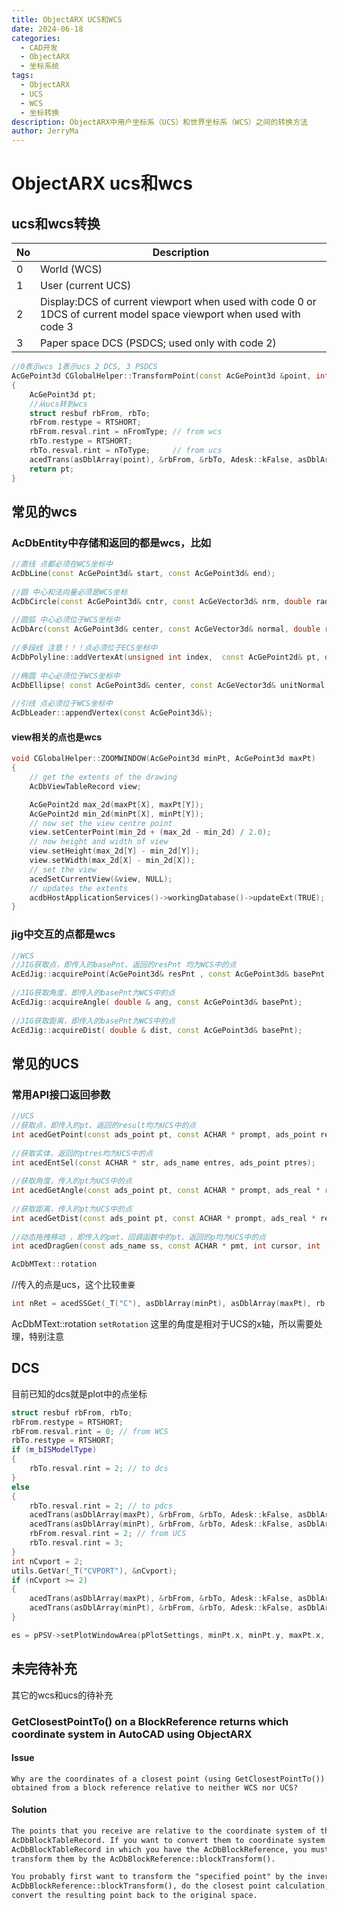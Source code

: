 ```yaml
---
title: ObjectARX UCS和WCS
date: 2024-06-18
categories:
  - CAD开发
  - ObjectARX
  - 坐标系统
tags:
  - ObjectARX
  - UCS
  - WCS
  - 坐标转换
description: ObjectARX中用户坐标系（UCS）和世界坐标系（WCS）之间的转换方法
author: JerryMa
---
```


# ObjectARX ucs和wcs

## ucs和wcs转换

| No   | Description                                                  |
| ---- | ------------------------------------------------------------ |
| 0    | World (WCS)                                                  |
| 1    | User (current UCS)                                           |
| 2    | Display:DCS of current viewport when used with code 0 or  1DCS of current model space viewport when used with code 3 |
| 3    | Paper space DCS (PSDCS; used only with code 2)               |

```cpp
//0表示wcs 1表示ucs 2 DCS, 3 PSDCS
AcGePoint3d CGlobalHelper::TransformPoint(const AcGePoint3d &point, int nFromType, int nToType)
{
	AcGePoint3d pt;
	//从ucs转到wcs
	struct resbuf rbFrom, rbTo;
	rbFrom.restype = RTSHORT;
	rbFrom.resval.rint = nFromType; // from wcs
	rbTo.restype = RTSHORT;
	rbTo.resval.rint = nToType;     // from ucs
	acedTrans(asDblArray(point), &rbFrom, &rbTo, Adesk::kFalse, asDblArray(pt));
	return pt;
}

```

## 常见的wcs

### AcDbEntity中存储和返回的都是wcs，比如

```cpp
//直线 点都必须在WCS坐标中
AcDbLine(const AcGePoint3d& start, const AcGePoint3d& end);
 
//圆 中心和法向量必须是WCS坐标
AcDbCircle(const AcGePoint3d& cntr, const AcGeVector3d& nrm, double radius);
 
//圆弧 中心必须位于WCS坐标中
AcDbArc(const AcGePoint3d& center, const AcGeVector3d& normal, double radius, double startAngle, double endAngle);
 
//多段线 注意！！！点必须位于ECS坐标中
AcDbPolyline::addVertexAt(unsigned int index,  const AcGePoint2d& pt, double bulge = 0., double startWidth = -1.,  double endWidth = -1., Adesk::Int32 vertexIdentifier = 0);
 
//椭圆 中心必须位于WCS坐标中
AcDbEllipse( const AcGePoint3d& center, const AcGeVector3d& unitNormal, const AcGeVector3d& majorAxis, double radiusRatio, double startAngle = 0.0, double endAngle = 2*PI);
 
//引线 点必须位于WCS坐标中
AcDbLeader::appendVertex(const AcGePoint3d&);


```

#### view相关的点也是wcs

```cpp
void CGlobalHelper::ZOOMWINDOW(AcGePoint3d minPt, AcGePoint3d maxPt)
{
	// get the extents of the drawing
	AcDbViewTableRecord view;

	AcGePoint2d max_2d(maxPt[X], maxPt[Y]);
	AcGePoint2d min_2d(minPt[X], minPt[Y]);
	// now set the view centre point
	view.setCenterPoint(min_2d + (max_2d - min_2d) / 2.0);
	// now height and width of view
	view.setHeight(max_2d[Y] - min_2d[Y]);
	view.setWidth(max_2d[X] - min_2d[X]);
	// set the view
	acedSetCurrentView(&view, NULL);
	// updates the extents
	acdbHostApplicationServices()->workingDatabase()->updateExt(TRUE);
}
```


### jig中交互的点都是wcs

```cpp
//WCS 
//JIG获取点，即传入的basePnt、返回的resPnt 均为WCS中的点
AcEdJig::acquirePoint(AcGePoint3d& resPnt , const AcGePoint3d& basePnt);
 
//JIG获取角度，即传入的basePnt为WCS中的点
AcEdJig::acquireAngle( double & ang, const AcGePoint3d& basePnt);
 
//JIG获取距离，即传入的basePnt为WCS中的点
AcEdJig::acquireDist( double & dist, const AcGePoint3d& basePnt);
```

## 常见的UCS

### 常用API接口返回参数

```cpp
//UCS
//获取点，即传入的pt、返回的result均为UCS中的点
int acedGetPoint(const ads_point pt, const ACHAR * prompt, ads_point result);
 
//获取实体，返回的ptres均为UCS中的点
int acedEntSel(const ACHAR * str, ads_name entres, ads_point ptres);
 
//获取角度，传入的pt为UCS中的点
int acedGetAngle(const ads_point pt, const ACHAR * prompt, ads_real * result);
 
//获取距离，传入的pt为UCS中的点
int acedGetDist(const ads_point pt, const ACHAR * prompt, ads_real * result);
 
//动态拖拽移动 ，即传入的pmt、回调函数中的pt、返回的p均为UCS中的点
int acedDragGen(const ads_name ss, const ACHAR * pmt, int cursor, int (*scnf) (ads_point pt, ads_matrix mt), ads_point p);

AcDbMText::rotation 
```

//传入的点是ucs，这个比较`重要`

```cpp
int nRet = acedSSGet(_T("C"), asDblArray(minPt), asDblArray(maxPt), rb, ssname);
```

AcDbMText::rotation  `setRotation`  这里的角度是相对于UCS的x轴，所以需要处理，特别注意

## DCS

目前已知的dcs就是plot中的点坐标

```cpp
struct resbuf rbFrom, rbTo;
rbFrom.restype = RTSHORT;
rbFrom.resval.rint = 0; // from WCS
rbTo.restype = RTSHORT;
if (m_bISModelType)
{
    rbTo.resval.rint = 2; // to dcs
}
else
{
    rbTo.resval.rint = 2; // to pdcs
    acedTrans(asDblArray(maxPt), &rbFrom, &rbTo, Adesk::kFalse, asDblArray(maxPt));
    acedTrans(asDblArray(minPt), &rbFrom, &rbTo, Adesk::kFalse, asDblArray(minPt));
    rbFrom.resval.rint = 2; // from UCS
    rbTo.resval.rint = 3;
}
int nCvport = 2;
utils.GetVar(_T("CVPORT"), &nCvport);
if (nCvport >= 2)
{
    acedTrans(asDblArray(maxPt), &rbFrom, &rbTo, Adesk::kFalse, asDblArray(maxPt));
    acedTrans(asDblArray(minPt), &rbFrom, &rbTo, Adesk::kFalse, asDblArray(minPt));
}

es = pPSV->setPlotWindowArea(pPlotSettings, minPt.x, minPt.y, maxPt.x, maxPt.y);
```

## 未完待补充

其它的wcs和ucs的待补充

### GetClosestPointTo() on a BlockReference returns which coordinate system in AutoCAD using ObjectARX

#### **Issue**

`Why are the coordinates of a closest point (using GetClosestPointTo()) obtained from a block reference relative to neither WCS nor UCS?`

#### **Solution**

```html
The points that you receive are relative to the coordinate system of the owning
AcDbBlockTableRecord. If you want to convert them to coordinate system of the
AcDbBlockTableRecord in which you have the AcDbBlockReference, you must
transform them by the AcDbBlockReference::blockTransform().

You probably first want to transform the "specified point" by the inverse of
AcDbBlockReference::blockTransform(), do the closest point calculation, then
convert the resulting point back to the original space.
```

